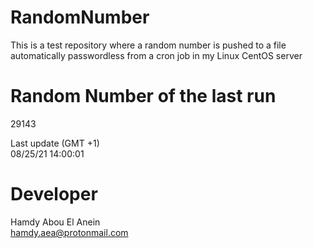 # RandomNumber    
This is a test repository where a random number is pushed to a file automatically passwordless from a cron job in my Linux CentOS server    
# Random Number of the last run   
29143
      
Last update (GMT +1)    
08/25/21 14:00:01
# Developer    
Hamdy Abou El Anein   
hamdy.aea@protonmail.com
